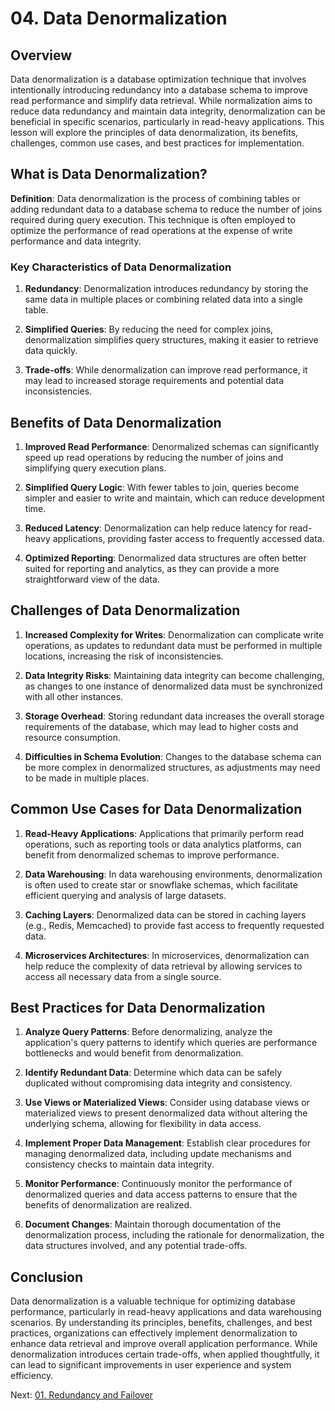 # 04. Data Denormalization

## Overview

Data denormalization is a database optimization technique that involves intentionally introducing redundancy into a database schema to improve read performance and simplify data retrieval. While normalization aims to reduce data redundancy and maintain data integrity, denormalization can be beneficial in specific scenarios, particularly in read-heavy applications. This lesson will explore the principles of data denormalization, its benefits, challenges, common use cases, and best practices for implementation.

## What is Data Denormalization?

**Definition**: Data denormalization is the process of combining tables or adding redundant data to a database schema to reduce the number of joins required during query execution. This technique is often employed to optimize the performance of read operations at the expense of write performance and data integrity.

### Key Characteristics of Data Denormalization

1. **Redundancy**: Denormalization introduces redundancy by storing the same data in multiple places or combining related data into a single table.

2. **Simplified Queries**: By reducing the need for complex joins, denormalization simplifies query structures, making it easier to retrieve data quickly.

3. **Trade-offs**: While denormalization can improve read performance, it may lead to increased storage requirements and potential data inconsistencies.

## Benefits of Data Denormalization

1. **Improved Read Performance**: Denormalized schemas can significantly speed up read operations by reducing the number of joins and simplifying query execution plans.

2. **Simplified Query Logic**: With fewer tables to join, queries become simpler and easier to write and maintain, which can reduce development time.

3. **Reduced Latency**: Denormalization can help reduce latency for read-heavy applications, providing faster access to frequently accessed data.

4. **Optimized Reporting**: Denormalized data structures are often better suited for reporting and analytics, as they can provide a more straightforward view of the data.

## Challenges of Data Denormalization

1. **Increased Complexity for Writes**: Denormalization can complicate write operations, as updates to redundant data must be performed in multiple locations, increasing the risk of inconsistencies.

2. **Data Integrity Risks**: Maintaining data integrity can become challenging, as changes to one instance of denormalized data must be synchronized with all other instances.

3. **Storage Overhead**: Storing redundant data increases the overall storage requirements of the database, which may lead to higher costs and resource consumption.

4. **Difficulties in Schema Evolution**: Changes to the database schema can be more complex in denormalized structures, as adjustments may need to be made in multiple places.

## Common Use Cases for Data Denormalization

1. **Read-Heavy Applications**: Applications that primarily perform read operations, such as reporting tools or data analytics platforms, can benefit from denormalized schemas to improve performance.

2. **Data Warehousing**: In data warehousing environments, denormalization is often used to create star or snowflake schemas, which facilitate efficient querying and analysis of large datasets.

3. **Caching Layers**: Denormalized data can be stored in caching layers (e.g., Redis, Memcached) to provide fast access to frequently requested data.

4. **Microservices Architectures**: In microservices, denormalization can help reduce the complexity of data retrieval by allowing services to access all necessary data from a single source.

## Best Practices for Data Denormalization

1. **Analyze Query Patterns**: Before denormalizing, analyze the application's query patterns to identify which queries are performance bottlenecks and would benefit from denormalization.

2. **Identify Redundant Data**: Determine which data can be safely duplicated without compromising data integrity and consistency.

3. **Use Views or Materialized Views**: Consider using database views or materialized views to present denormalized data without altering the underlying schema, allowing for flexibility in data access.

4. **Implement Proper Data Management**: Establish clear procedures for managing denormalized data, including update mechanisms and consistency checks to maintain data integrity.

5. **Monitor Performance**: Continuously monitor the performance of denormalized queries and data access patterns to ensure that the benefits of denormalization are realized.

6. **Document Changes**: Maintain thorough documentation of the denormalization process, including the rationale for denormalization, the data structures involved, and any potential trade-offs.

## Conclusion

Data denormalization is a valuable technique for optimizing database performance, particularly in read-heavy applications and data warehousing scenarios. By understanding its principles, benefits, challenges, and best practices, organizations can effectively implement denormalization to enhance data retrieval and improve overall application performance. While denormalization introduces certain trade-offs, when applied thoughtfully, it can lead to significant improvements in user experience and system efficiency.

Next: [01. Redundancy and Failover](../03-high-availability/01-redundancy-and-failover.md)
